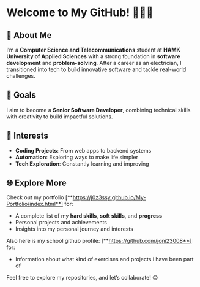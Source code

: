 # Welcome to My GitHub! 👨‍💻🚀  

## 👾 About Me  
I’m a **Computer Science and Telecommunications** student at **HAMK University of Applied Sciences** with a strong foundation in **software development** and **problem-solving**. After a career as an electrician, I transitioned into tech to build innovative software and tackle real-world challenges.  

## 🎯 Goals  
I aim to become a **Senior Software Developer**, combining technical skills with creativity to build impactful solutions.  

## 📌 Interests  
- **Coding Projects**: From web apps to backend systems  
- **Automation**: Exploring ways to make life simpler  
- **Tech Exploration**: Constantly learning and improving  

## 🌐 Explore More  
Check out my portfolio [**https://j0z3ssy.github.io/My-Portfolio/index.html**] for:  
- A complete list of my **hard skills**, **soft skills**, and **progress**  
- Personal projects and achievements  
- Insights into my personal journey and interests
  
Also here is my school github profile: [**https://github.com/joni23008**] for:
- Information about what kind of exercises and projects i have been part of

Feel free to explore my repositories, and let’s collaborate! 😊  


<!---
j0Z3SSy/j0Z3SSy is a ✨ special ✨ repository because its `README.md` (this file) appears on your GitHub profile.
You can click the Preview link to take a look at your changes.
--->
